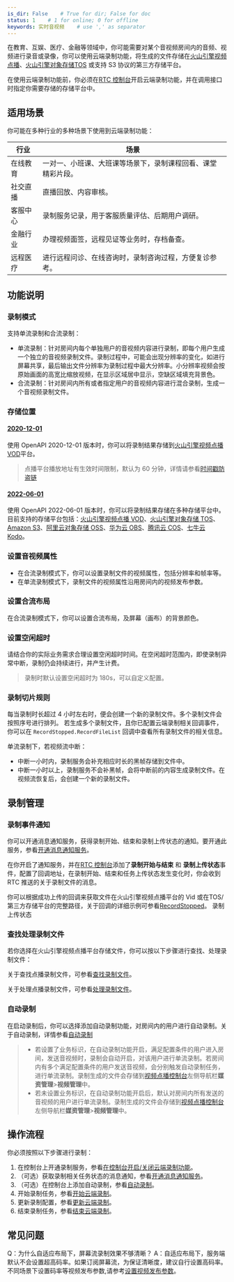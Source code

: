 ```yaml
---
is_dir: False    # True for dir; False for doc
status: 1    # 1 for online; 0 for offline
keywords: 实时音视频    # use ',' as separator
---
```


在教育、互娱、医疗、金融等领域中，你可能需要对某个音视频房间内的音频、视频进行录音或录像，你可以使用云端录制功能，将生成的文件存储在[火山引擎视频点播](https://www.volcengine.com/product/vod)、[火山引擎对象存储TOS](https://www.volcengine.com/product/tos) 或支持 S3 协议的第三方存储平台。

在使用云端录制功能前，你必须在[RTC 控制台](https://console.volcengine.com/rtc/cloudRTC)开启云端录制功能，并在调用接口时指定你需要存储的存储平台中。


## 适用场景

你可能在多种行业的多种场景下使用到云端录制功能：

|  **行业**  |  **场景**  |
| --- | --- |
| 在线教育 | 一对一、小班课、大班课等场景下，录制课程回看、课堂精彩片段。 |
| 社交直播 | 直播回放、内容审核。 |
| 客服中心 | 录制服务记录，用于客服质量评估、后期用户调研。 |
| 金融行业 | 办理视频面签，远程见证等业务时，存档备查。 |
| 远程医疗 | 进行远程问诊、在线咨询时，录制咨询过程，方便复诊参考。 |

## 功能说明
### 录制模式
支持单流录制和合流录制：
	
- 单流录制：针对房间内每个单独用户的音视频内容进行录制，即每个用户生成一个独立的音视频录制文件。录制过程中，可能会出现分辨率的变化，如进行屏幕共享，最后输出文件分辨率为录制过程中最大分辨率。小分辨率视频会按原始画面的高宽比缩放视频，在显示区域居中显示，空缺区域填充背景色。
- 合流录制：针对房间内所有或者指定用户的音视频内容进行混合录制，生成一个音视频录制文件。

### 存储位置

#### [2020-12-01](69844)
使用 OpenAPI 2020-12-01 版本时，你可以将录制结果存储到[火山引擎视频点播 VOD](https://www.volcengine.com/product/vod)平台。
> 点播平台播放地址有生效时间限制，默认为 60 分钟，详情请参看[时间戳防盗链](https://www.volcengine.com/docs/4/24#%E9%85%8D%E7%BD%AE%E6%97%B6%E9%97%B4%E6%88%B3%E9%98%B2%E7%9B%97%E9%93%BE)

#### [2022-06-01](115526)
使用 OpenAPI 2022-06-01 版本时，你可以将录制结果存储在多种存储平台中。目前支持的存储平台包括：[火山引擎视频点播 VOD](https://www.volcengine.com/product/vod)、[火山引擎对象存储 TOS](https://www.volcengine.com/product/tos)、[Amazon S3](https://docs.aws.amazon.com/zh_cn/general/latest/gr/Welcome.html)、[阿里云对象存储 OSS](https://help.aliyun.com/document_detail/2391478.html?spm=a2c4g.31837.0.0.5bb82245uuajtV)、[华为云 OBS](https://www.huaweicloud.com/product/obs.html)、[腾讯云 COS](https://cloud.tencent.com/document/product/436/6222)、[七牛云 Kodo](https://developer.qiniu.com/kodo/1277/product-introduction)。

### 设置音视频属性

- 在合流录制模式下，你可以设置录制文件的视频属性，包括分辨率和帧率等。
- 在单流录制模式下，录制文件的视频属性沿用房间内的视频发布参数。

### 设置合流布局
在合流录制模式下，你可以设置合流布局，及屏幕（画布）的背景颜色。

### 设置空闲超时

请结合你的实际业务需求合理设置空闲超时时间。在空闲超时范围内，即使录制异常中断，录制仍会持续进行，并产生计费。

> 录制时默认设置空闲超时为 180s，可以自定义配置。

<span id="rule"></span>
 ### 录制切片规则

每当录制时长超过 4 小时左右时，便会创建一个新的录制文件。多个录制文件会按照序号进行排列。
若生成多个录制文件，且你已配置云端录制相关回调事件，你可以在 `RecordStopped.RecordFileList` 回调中查看所有录制文件的相关信息。

单流录制下，若视频流中断：
- 中断一小时内，录制服务会补充相应时长的黑帧存储到文件中。
- 中断一小时以上，录制服务不会补黑帧，会将中断前的内容生成录制文件。在视频流恢复后，会创建一个新的录制文件。
## 录制管理

### 录制事件通知
你可以开通消息通知服务，获得录制开始、结束和录制上传状态的通知。要开通此服务，参看[开通消息通知服务](75110)。
 
在你开启了通知服务，并在[RTC 控制台](https://console.volcengine.com/rtc/cloudRTC)添加了**录制开始与结束** 和 **录制上传状态**事件，配置了回调地址，在录制开始、结束和任务上传状态发生变化时，你会收到 RTC 推送的关于录制文件的消息。

你可以根据成功上传的回调来获取文件在火山引擎视频点播平台的 Vid 或在TOS/第三方存储平台的完整路径，关于回调的详细示例可参看[RecordStopped](https://www.volcengine.com/docs/6348/75125#recordstopped-2020-12-01)。
录制上传状态
### 查找处理录制文件
若你选择在火山引擎视频点播平台存储文件，你可以按以下步骤进行查找、处理录制文件：

关于查找点播录制文件，可参看[查找录制文件](https://www.volcengine.com/docs/4/181541#%E6%9F%A5%E6%89%BE%E5%BD%95%E5%88%B6%E6%96%87%E4%BB%B6)。

关于处理点播录制文件，可参看[处理录制文件](https://www.volcengine.com/docs/4/181541#%E5%A4%84%E7%90%86%E5%BD%95%E5%88%B6%E6%96%87%E4%BB%B6)。

### 自动录制

在启动录制后，你可以选择添加自动录制功能，对房间内的用户进行自动录制。关于自动录制，详情参看[自动录制](73625)

>- 若设置了业务标识，在自动录制功能开启，满足配置条件的用户进入房间，发送音视频时，录制会自动开启，对该用户进行单流录制。若房间内有多个满足配置条件的用户发送音视频，会分别触发自动录制任务，进行单流录制。录制生成的文件会存储到[视频点播控制台](https://console.volcengine.com/home)左侧导航栏**媒资管理**>**视频管理**中。
>- 若未设置业务标识，在自动录制功能开启后，默认对房间内所有发送的音视频的用户进行单流录制。录制生成的文件会存储到[视频点播控制台](https://console.volcengine.com/home)左侧导航栏**媒资管理**>**视频管理**中。

## 操作流程
你必须按照以下步骤进行录制：

1. 在控制台上开通录制服务，参看[在控制台开启/关闭云端录制功能](69819)。
2. （可选）获取录制相关任务状态的消息通知，参看[开通消息通知服务](75110)。
3. （可选）在控制台上添加自动录制，参看[自动录制](73625)。
4. 开始录制任务，参看[开始云端录制](69844)。
5. 更新录制配置，参看[更新云端录制](69845)。
6. 结束录制任务，参看[结束云端录制](69846)。

## 常见问题
Q：为什么自适应布局下，屏幕流录制效果不够清晰？
A：自适应布局下，服务端默认不会设置超高码率。如果订阅屏幕流，为保证清晰度，建议自行设置高码率。不同场景下设置码率等视频发布参数,请参考[设置视频发布参数](70122.md#videoprofiles)。
